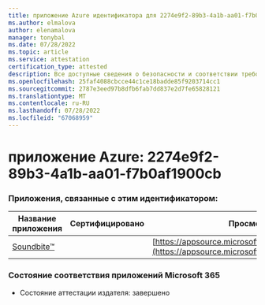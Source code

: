 ```yaml
---
title: приложение Azure идентификатора для 2274e9f2-89b3-4a1b-aa01-f7b0af1900cb
ms.author: elmalova
author: elenamalova
manager: tonybal
ms.date: 07/28/2022
ms.topic: article
ms.service: attestation
certification_type: attested
description: Все доступные сведения о безопасности и соответствии требованиям для 2274e9f2-89b3-4a1b-aa01-f7b0af1900cb.
ms.openlocfilehash: 25faf4088cbcce44c1ce18badde85f9203714cc1
ms.sourcegitcommit: 2787e3eed97b8dfb6fab7dd837e2d7fe65828121
ms.translationtype: MT
ms.contentlocale: ru-RU
ms.lasthandoff: 07/28/2022
ms.locfileid: "67068959"
---
```

# <a name="azure-app-id-2274e9f2-89b3-4a1b-aa01-f7b0af1900cb"></a>приложение Azure: 2274e9f2-89b3-4a1b-aa01-f7b0af1900cb


### <a name="apps-associated-with-this-id"></a>Приложения, связанные с этим идентификатором:
| **Название приложения** | **Сертифицировано** | **Просмотр в AppSource** |
|--------------|---------------|-----------------------|
| [Soundbite&#8482;](../forward/WA200004384.md) |  | [https://appsource.microsoft.com/product/office/WA200004384](https://appsource.microsoft.com/product/office/WA200004384) |

### <a name="microsoft-365-app-compliance-status"></a>Состояние соответствия приложений Microsoft 365
- Состояние аттестации издателя: завершено
